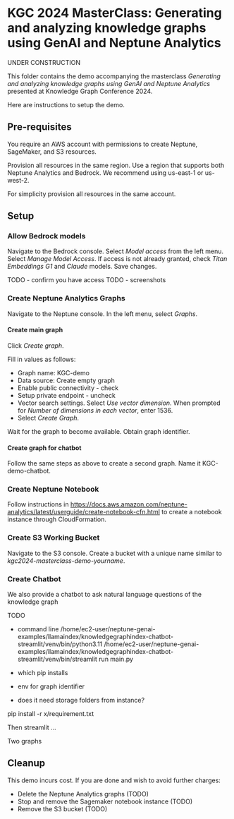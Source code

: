 # KGC 2024 MasterClass: Generating and analyzing knowledge graphs using GenAI and Neptune Analytics

UNDER CONSTRUCTION

This folder contains the demo accompanying the masterclass *Generating and analyzing knowledge graphs using GenAI and Neptune Analytics* presented at Knowledge Graph Conference 2024. 

Here are instructions to setup the demo.

## Pre-requisites
You require an AWS account with permissions to create Neptune, SageMaker, and S3 resources. 

Provision all resources in the same region. Use a region that supports both Neptune Analytics and Bedrock. We recommend using us-east-1 or us-west-2.

For simplicity provision all resources in the same account. 

## Setup

### Allow Bedrock models
Navigate to the Bedrock console. Select *Model access* from the left menu. Select *Manage Model Access*. If access is not already granted, check *Titan Embeddings G1* and *Claude* models. Save changes.

TODO - confirm you have access
TODO - screenshots

### Create Neptune Analytics Graphs
Navigate to the Neptune console. In the left menu, select *Graphs*.

#### Create main graph
Click *Create graph*.

Fill in values as follows:
- Graph name: KGC-demo
- Data source: Create empty graph
- Enable public connectivity - check
- Setup private endpoint - uncheck
- Vector search settings. Select *Use vector dimension*. When prompted for *Number of dimensions in each vector*, enter 1536.
- Select *Create Graph*.

Wait for the graph to become available. Obtain graph identifier.

#### Create graph for chatbot
Follow the same steps as above to create a second graph. Name it KGC-demo-chatbot.

### Create Neptune Notebook
Follow instructions in https://docs.aws.amazon.com/neptune-analytics/latest/userguide/create-notebook-cfn.html to create a notebook instance through CloudFormation.

### Create S3 Working Bucket
Navigate to the S3 console. Create a bucket with a unique name similar to *kgc2024-masterclass-demo-yourname*. 

### Create Chatbot
We also provide a chatbot to ask natural language questions of the knowledge graph

TODO


- command line
/home/ec2-user/neptune-genai-examples/llamaindex/knowledgegraphindex-chatbot-streamlit/venv/bin/python3.11 /home/ec2-user/neptune-genai-examples/llamaindex/knowledgegraphindex-chatbot-streamlit/venv/bin/streamlit run main.py


- which pip installs


- env for graph identifier

- does it need storage folders from instance?

pip install -r x/requirement.txt

Then streamlit ...

Two graphs

## Cleanup
This demo incurs cost. If you are done and wish to avoid further charges:
- Delete the Neptune Analytics graphs (TODO)
- Stop and remove the Sagemaker notebook instance (TODO)
- Remove the S3 bucket (TODO)

